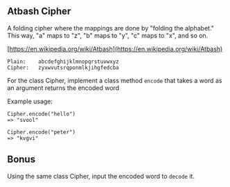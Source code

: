 ## Atbash Cipher

A folding cipher where the mappings are done by "folding the alphabet." This way, "a" maps to "z", "b" maps to "y", "c" maps to "x", and so on.

[https://en.wikipedia.org/wiki/Atbash](https://en.wikipedia.org/wiki/Atbash)
```
Plain:    abcdefghijklmnopqrstuvwxyz
Cipher:   zyxwvutsrqponmlkjihgfedcba
```

For the class Cipher, implement a class method `encode` that takes a word as an argument returns the encoded word

Example usage:

```
Cipher.encode("hello")
=> "svool"

Cipher.encode("peter")
=> "kvgvi"

```
## Bonus

Using the same class Cipher, input the encoded word to `decode` it.
